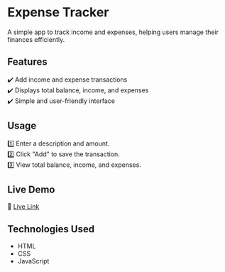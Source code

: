 # Expense Tracker  
A simple app to track income and expenses, helping users manage their finances efficiently.  

## Features  
✔️ Add income and expense transactions  
✔️ Displays total balance, income, and expenses  
✔️ Simple and user-friendly interface  

## Usage  
1️⃣ Enter a description and amount.  
2️⃣ Click "Add" to save the transaction.  
3️⃣ View total balance, income, and expenses.  

## Live Demo  
🔗 [Live Link](https://aadhiprince.github.io/Expense-Tracker/)

## Technologies Used  
- HTML  
- CSS  
- JavaScript
